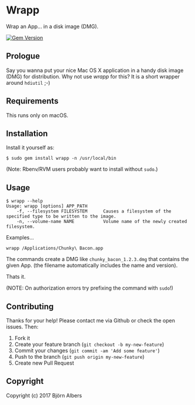 # Wrapp

Wrap an App... in a disk image (DMG).

[![Gem Version](https://badge.fury.io/rb/wrapp.png)](http://badge.fury.io/rb/wrapp)


## Prologue

Say you wanna put your nice Mac OS X application in a handy disk image
(DMG) for distribution.
Why not use *wrapp* for this?
It is a short wrapper around `hdiutil` ;-)


## Requirements

This runs only on macOS.


## Installation

Install it yourself as:

    $ sudo gem install wrapp -n /usr/local/bin

(Note: Rbenv/RVM users probably want to install without `sudo`.)


## Usage

```
$ wrapp --help
Usage: wrapp [options] APP_PATH
    -f, --filesystem FILESYSTEM      Causes a filesystem of the specified type to be written to the image.
    -n, --volume-name NAME           Volume name of the newly created filesystem.
```

Examples...

```
wrapp /Applications/Chunky\ Bacon.app
```


The commands create a DMG like `chunky_bacon_1.2.3.dmg` that contains
the given App. (the filename automatically includes the name and version).

Thats it.

(NOTE: On authorization errors try prefixing the command with `sudo`!)


## Contributing

Thanks for your help! Please contact me via Github or check the open
issues. Then:

1. Fork it
2. Create your feature branch (`git checkout -b my-new-feature`)
3. Commit your changes (`git commit -am 'Add some feature'`)
4. Push to the branch (`git push origin my-new-feature`)
5. Create new Pull Request


## Copyright

Copyright (c) 2017 Björn Albers
